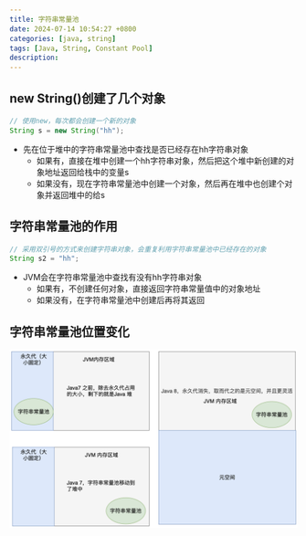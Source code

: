 ```yaml
---
title: 字符串常量池
date: 2024-07-14 10:54:27 +0800
categories: [java, string]
tags: [Java, String, Constant Pool]
description: 
---
```

## new String()创建了几个对象

```java
// 使用new，每次都会创建一个新的对象
String s = new String("hh");
```

- 先在位于堆中的字符串常量池中查找是否已经存在hh字符串对象
  - 如果有，直接在堆中创建一个hh字符串对象，然后把这个堆中新创建的对象地址返回给栈中的变量s
  - 如果没有，现在字符串常量池中创建一个对象，然后再在堆中也创建个对象并返回堆中的给s

## 字符串常量池的作用

```java
// 采用双引号的方式来创建字符串对象，会重复利用字符串常量池中已经存在的对象
String s2 = "hh";
```

- JVM会在字符串常量池中查找有没有hh字符串对象
  - 如果有，不创建任何对象，直接返回字符串常量值中的对象地址
  - 如果没有，在字符串常量池中创建后再将其返回

## 字符串常量池位置变化

![constant-pool-20240604095423](./字符串常量池.assets/constant-pool-20240604095423.png)
